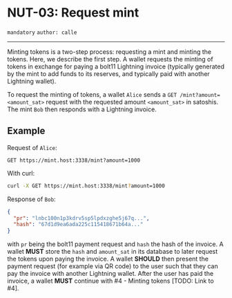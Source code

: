 NUT-03: Request mint
==========================

`mandatory` `author: calle`

---

Minting tokens is a two-step process: requesting a mint and minting the tokens. Here, we describe the first step. A wallet requests the minting of tokens in exchange for paying a bolt11 Lightning invoice (typically generated by the mint to add funds to its reserves, and typically paid with another Lightning wallet).

To request the minting of tokens, a wallet `Alice` sends a `GET /mint?amount=<amount_sat>` request with the requested amount `<amount_sat>` in satoshis. The mint `Bob` then responds with a Lightning invoice.

## Example

Request of `Alice`:

```http
GET https://mint.host:3338/mint?amount=1000
```

With curl:

```bash
curl -X GET https://mint.host:3338/mint?amount=1000
```

Response of `Bob`:

```json
{
  "pr": "lnbc100n1p3kdrv5sp5lpdxzghe5j67q...",
  "hash": "67d1d9ea6ada225c115418671b64a..."
}
```

with `pr` being the bolt11 payment request and `hash` the hash of the invoice. A wallet **MUST** store the `hash` and `amount_sat` in its database to later request the tokens upon paying the invoice. A wallet **SHOULD** then present the payment request (for example via QR code) to the user such that they can pay the invoice with another Lightning wallet. After the user has paid the invoice, a wallet **MUST** continue with #4 - Minting tokens [TODO: Link to #4].

[00]: 00.md
[01]: 01.md
[02]: 02.md
[03]: 03.md
[04]: 04.md
[05]: 05.md
[06]: 06.md
[07]: 07.md
[08]: 08.md
[09]: 09.md
[10]: 10.md
[11]: 11.md
[12]: 12.md
[13]: 13.md
[14]: 14.md
[15]: 15.md
[16]: 16.md
[17]: 17.md
[18]: 18.md
[19]: 19.md
[20]: 20.md
